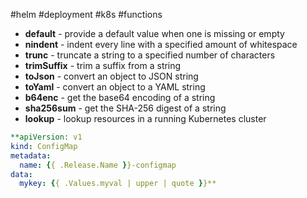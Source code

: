 #helm #deployment #k8s #functions

- **default** - provide a default value when one is missing or empty
- **nindent** - indent every line with a specified amount of whitespace
- **trunc** - truncate a string to a specified number of characters
- **trimSuffix** - trim a suffix from a string
- **toJson** - convert an object to JSON string
- **toYaml** - convert an object to a YAML string
- **b64enc** - get the base64 encoding of a string
- **sha256sum** - get the SHA-256 digest of a string
- **lookup** - lookup resources in a running Kubernetes cluster

``` yaml
**apiVersion: v1  
kind: ConfigMap  
metadata:  
  name: {{ .Release.Name }}-configmap  
data:  
  mykey: {{ .Values.myval | upper | quote }}**
```